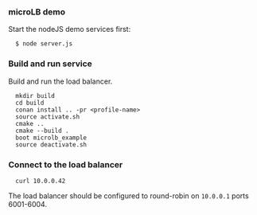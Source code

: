 ### microLB demo

Start the nodeJS demo services first:

```
  $ node server.js
```

### Build and run service

Build and run the load balancer.

```
  mkdir build
  cd build
  conan install .. -pr <profile-name>
  source activate.sh
  cmake ..
  cmake --build .
  boot microlb_example
  source deactivate.sh
```

### Connect to the load balancer
```
  curl 10.0.0.42
```

The load balancer should be configured to round-robin on `10.0.0.1` ports 6001-6004.
